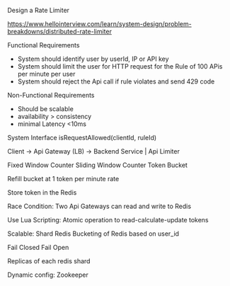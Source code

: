 Design a Rate Limiter

https://www.hellointerview.com/learn/system-design/problem-breakdowns/distributed-rate-limiter

Functional Requirements
- System should identify user by userId, IP or API key
- System should limit the user for HTTP request for the Rule of 100 APis per minute per user
- System should reject the Api call if rule violates and send 429 code

Non-Functional Requirements
- Should be scalable
- availability > consistency
- minimal Latency <10ms

System Interface
isRequestAllowed(clientId, ruleId)


Client -> Api Gateway (LB) -> Backend Service
                |
           Api Limiter


Fixed Window Counter
Sliding Window Counter
Token Bucket

Refill bucket at 1 token per minute rate

Store token in the Redis

Race Condition: Two Api Gateways can read and write to Redis

Use Lua Scripting: Atomic operation to read-calculate-update tokens


Scalable:
Shard Redis
Bucketing of Redis based on user_id


Fail Closed
Fail Open

Replicas of each redis shard

Dynamic config: Zookeeper